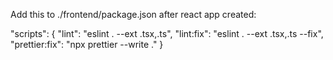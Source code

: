 Add this to ./frontend/package.json after react app created:

"scripts": {
"lint": "eslint . --ext .tsx,.ts",
"lint:fix": "eslint . --ext .tsx,.ts --fix",
"prettier:fix": "npx prettier --write ."
}
